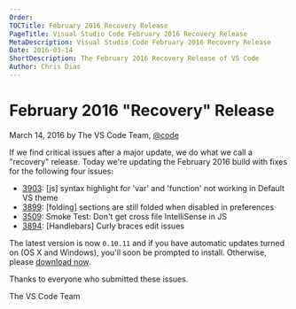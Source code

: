 ```yaml
---
Order: 
TOCTitle: February 2016 Recovery Release
PageTitle: Visual Studio Code February 2016 Recovery Release
MetaDescription: Visual Studio Code February 2016 Recovery Release
Date: 2016-03-14
ShortDescription: The February 2016 Recovery Release of VS Code
Author: Chris Dias
---
```


# February 2016 "Recovery" Release

March 14, 2016 by The VS Code Team, [@code](https://twitter.com/code)

If we find critical issues after a major update, we do what we call a "recovery" release. Today we're updating the February 2016 build with fixes for the following four issues:

- [3903](https://github.com/Microsoft/vscode/issues/3903): [js] syntax highlight for 'var' and 'function' not working in Default VS theme
- [3899](https://github.com/Microsoft/vscode/issues/3899): [folding] sections are still folded when disabled in preferences
- [3509](https://github.com/Microsoft/vscode/issues/3509): Smoke Test: Don't get cross file IntelliSense in JS
- [3894](https://github.com/Microsoft/vscode/issues/3894): [Handlebars] Curly braces edit issues

The latest version is now `0.10.11` and if you have automatic updates turned on (OS X and Windows), you'll soon be prompted to install. Otherwise, please [download now](https://code.visualstudio.com).

Thanks to everyone who submitted these issues.

The VS Code Team